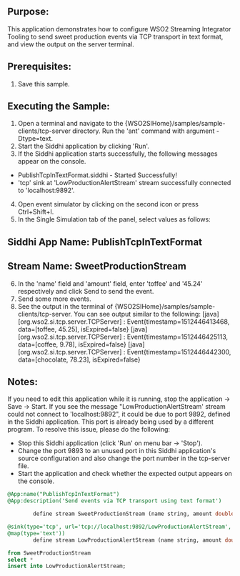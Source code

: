 
## Purpose:
This application demonstrates how to configure WSO2 Streaming Integrator Tooling to send sweet production events via TCP transport in text format, and view the output on the server terminal.

## Prerequisites:
1) Save this sample. 

## Executing the Sample:
1) Open a terminal and navigate to the {WSO2SIHome}/samples/sample-clients/tcp-server directory. Run the 'ant' command with argument -Dtype=text.
2) Start the Siddhi application by clicking 'Run'.
3) If the Siddhi application starts successfully, the following messages appear on the console.
* PublishTcpInTextFormat.siddhi - Started Successfully!
* 'tcp' sink at 'LowProductionAlertStream' stream successfully connected to 'localhost:9892'.
4) Open event simulator by clicking on the second icon or press Ctrl+Shift+I.
5) In the Single Simulation tab of the panel, select values as follows:
## Siddhi App Name: PublishTcpInTextFormat
## Stream Name: SweetProductionStream
6) In the 'name' field and 'amount' field, enter 'toffee' and '45.24' respectively and click Send to send the event. 
7) Send some more events.
8) See the output in the terminal of {WSO2SIHome}/samples/sample-clients/tcp-server. You can see output similar to the following:
[java] [org.wso2.si.tcp.server.TCPServer] : Event{timestamp=1512446413468, data=[toffee, 45.25], isExpired=false}
[java] [org.wso2.si.tcp.server.TCPServer] : Event{timestamp=1512446425113, data=[coffee, 9.78], isExpired=false}
[java] [org.wso2.si.tcp.server.TCPServer] : Event{timestamp=1512446442300, data=[chocolate, 78.23], isExpired=false}




## Notes:
If you need to edit this application while it is running, stop the application -> Save -> Start.
If you see the message "LowProductionAlertStream' stream could not connect to 'localhost:9892", it could be due to port 9892, defined in the Siddhi application. This port is already being used by a different program. To resolve this issue, please do the following:
* Stop this Siddhi application (click 'Run' on menu bar -> 'Stop').
* Change the port 9893 to an unused port in this Siddhi application's source configuration and also change the port number in the tcp-server file.
* Start the application and check whether the expected output appears on the console.


```sql
@App:name("PublishTcpInTextFormat")
@App:description('Send events via TCP transport using text format')

        define stream SweetProductionStream (name string, amount double);

@sink(type='tcp', url='tcp://localhost:9892/LowProductionAlertStream',
@map(type='text'))
        define stream LowProductionAlertStream (name string, amount double);

from SweetProductionStream
select *
insert into LowProductionAlertStream;
```